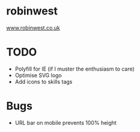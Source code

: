 robinwest
=========

www.robinwest.co.uk

# TODO
- Polyfill for IE (if I muster the enthusiasm to care)
- Optimise SVG logo
- Add icons to skills tags

# Bugs
- URL bar on mobile prevents 100% height
